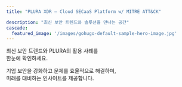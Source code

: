 ```yaml
---
title: "PLURA XDR – Cloud SECaaS Platform w/ MITRE ATT&CK"

description: "최신 보안 트렌드와 솔루션을 만나는 공간"
cascade:
  featured_image: '/images/gohugo-default-sample-hero-image.jpg'
---
```


최신 보안 트렌드와 PLURA의 활용 사례를  
한눈에 확인하세요.  

기업 보안을 강화하고 문제를 효율적으로 해결하며,  
미래를 대비하는 인사이트를 제공합니다.
